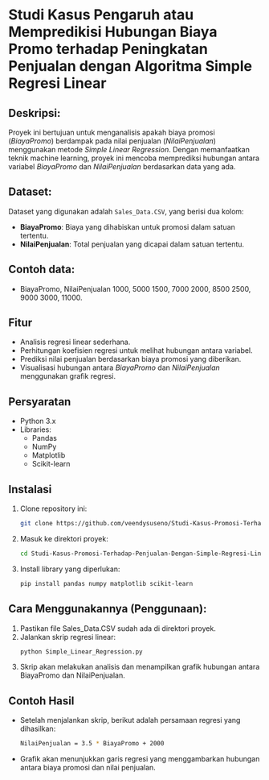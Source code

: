 # Studi Kasus Pengaruh atau Mempredikisi Hubungan Biaya Promo terhadap Peningkatan Penjualan dengan Algoritma Simple Regresi Linear

## Deskripsi:

Proyek ini bertujuan untuk menganalisis apakah biaya promosi (_BiayaPromo_) berdampak pada nilai penjualan (_NilaiPenjualan_) menggunakan metode _Simple Linear Regression_. Dengan memanfaatkan teknik machine learning, proyek ini mencoba memprediksi hubungan antara variabel _BiayaPromo_ dan _NilaiPenjualan_ berdasarkan data yang ada.

## Dataset:

Dataset yang digunakan adalah `Sales_Data.CSV`, yang berisi dua kolom:

- **BiayaPromo**: Biaya yang dihabiskan untuk promosi dalam satuan tertentu.
- **NilaiPenjualan**: Total penjualan yang dicapai dalam satuan tertentu.

## Contoh data:

- BiayaPromo, NilaiPenjualan 1000, 5000 1500, 7000 2000, 8500 2500, 9000 3000, 11000.

## Fitur

- Analisis regresi linear sederhana.
- Perhitungan koefisien regresi untuk melihat hubungan antara variabel.
- Prediksi nilai penjualan berdasarkan biaya promosi yang diberikan.
- Visualisasi hubungan antara _BiayaPromo_ dan _NilaiPenjualan_ menggunakan grafik regresi.

## Persyaratan

- Python 3.x
- Libraries:
  - Pandas
  - NumPy
  - Matplotlib
  - Scikit-learn

## Instalasi

1. Clone repository ini:
   ```bash
   git clone https://github.com/veendysuseno/Studi-Kasus-Promosi-Terhadap-Penjualan-Dengan-Simple-Regresi-Linear.git
   ```
2. Masuk ke direktori proyek:
   ```bash
   cd Studi-Kasus-Promosi-Terhadap-Penjualan-Dengan-Simple-Regresi-Linear
   ```
3. Install library yang diperlukan:
   ```bash
   pip install pandas numpy matplotlib scikit-learn
   ```

## Cara Menggunakannya (Penggunaan):

1. Pastikan file Sales_Data.CSV sudah ada di direktori proyek.
2. Jalankan skrip regresi linear:
   ```bash
   python Simple_Linear_Regression.py
   ```
3. Skrip akan melakukan analisis dan menampilkan grafik hubungan antara BiayaPromo dan NilaiPenjualan.

## Contoh Hasil

- Setelah menjalankan skrip, berikut adalah persamaan regresi yang dihasilkan:

  ```bash
  NilaiPenjualan = 3.5 * BiayaPromo + 2000
  ```

- Grafik akan menunjukkan garis regresi yang menggambarkan hubungan antara biaya promosi dan nilai penjualan.
